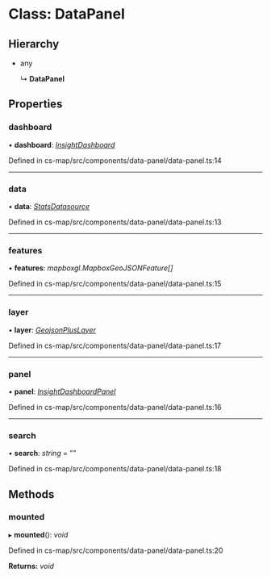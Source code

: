 # Class: DataPanel

## Hierarchy

* any

  ↳ **DataPanel**

## Properties

###  dashboard

• **dashboard**: *[InsightDashboard](../interfaces/_cs_data_src_interfaces_insight_.insightdashboard.md)*

Defined in cs-map/src/components/data-panel/data-panel.ts:14

___

###  data

• **data**: *[StatsDatasource](_cs_map_src_datasources_stats_datasource_.statsdatasource.md)*

Defined in cs-map/src/components/data-panel/data-panel.ts:13

___

###  features

• **features**: *mapboxgl.MapboxGeoJSONFeature[]*

Defined in cs-map/src/components/data-panel/data-panel.ts:15

___

###  layer

• **layer**: *[GeojsonPlusLayer](_cs_map_src_layers_geojson_plus_layer_.geojsonpluslayer.md)*

Defined in cs-map/src/components/data-panel/data-panel.ts:17

___

###  panel

• **panel**: *[InsightDashboardPanel](../interfaces/_cs_data_src_interfaces_insight_.insightdashboardpanel.md)*

Defined in cs-map/src/components/data-panel/data-panel.ts:16

___

###  search

• **search**: *string* = ""

Defined in cs-map/src/components/data-panel/data-panel.ts:18

## Methods

###  mounted

▸ **mounted**(): *void*

Defined in cs-map/src/components/data-panel/data-panel.ts:20

**Returns:** *void*
